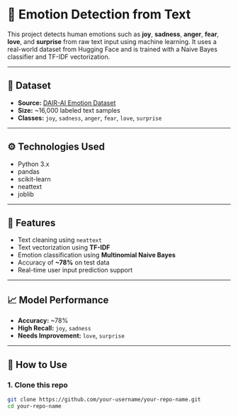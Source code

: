 # 🧠 Emotion Detection from Text

This project detects human emotions such as **joy**, **sadness**, **anger**, **fear**, **love**, and **surprise** from raw text input using machine learning. It uses a real-world dataset from Hugging Face and is trained with a Naive Bayes classifier and TF-IDF vectorization.

---

## 📂 Dataset

- **Source:** [DAIR-AI Emotion Dataset](https://huggingface.co/datasets/dair-ai/emotion)
- **Size:** ~16,000 labeled text samples
- **Classes:** `joy`, `sadness`, `anger`, `fear`, `love`, `surprise`

---

## ⚙️ Technologies Used

- Python 3.x
- pandas
- scikit-learn
- neattext
- joblib

---

## 🚀 Features

- Text cleaning using `neattext`
- Text vectorization using **TF-IDF**
- Emotion classification using **Multinomial Naive Bayes**
- Accuracy of **~78%** on test data
- Real-time user input prediction support

---

## 📈 Model Performance

- **Accuracy:** ~78%
- **High Recall:** `joy`, `sadness`
- **Needs Improvement:** `love`, `surprise`

---

## 🧪 How to Use

### 1. Clone this repo
```bash
git clone https://github.com/your-username/your-repo-name.git
cd your-repo-name
